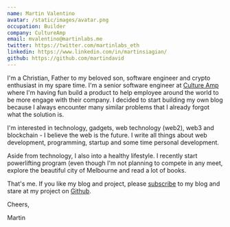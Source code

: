 ```yaml
---
name: Martin Valentino
avatar: /static/images/avatar.png
occupation: Builder
company: CultureAmp
email: mvalentino@martinlabs.me
twitter: https://twitter.com/martinlabs_eth
linkedin: https://www.linkedin.com/in/martinsiagian/
github: https://github.com/martindavid
---
```


I'm a Christian, Father to my beloved son, software engineer and crypto enthusiast in my spare time. I'm a senior software engineer at [Culture Amp](https://www.cultureamp.com/) where I'm having fun build a product to help employee around the world to be more engage with their company. I decided to start building my own blog because I always encounter many similar problems that I already forgot what the solution is.

I'm interested in technology, gadgets, web technology (web2), web3 and blockchain - I believe the web is the future. I write all things about web development, programming, startup and some time personal development.

Aside from technology, I also into a healthy lifestyle. I recently start powerlifting program (even though I'm not planning to compete in any meet, explore the beautiful city of Melbourne and read a lot of books.

That's me. If you like my blog and project, please [subscribe](/feed.xml) to my blog and stare at my project on [Github](https://github.com/martindavid).

Cheers,

Martin
